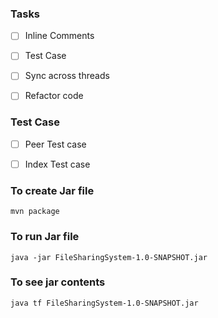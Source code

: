### Tasks

- [ ] Inline Comments
- [ ] Test Case 
- [ ] Sync across threads
- [ ] Refactor code


### Test Case 

- [ ] Peer Test case
- [ ] Index Test case 


### To create Jar file 
``` 
mvn package 
```


### To run Jar file 
``` 
java -jar FileSharingSystem-1.0-SNAPSHOT.jar
```


### To see jar contents 
```
java tf FileSharingSystem-1.0-SNAPSHOT.jar

```